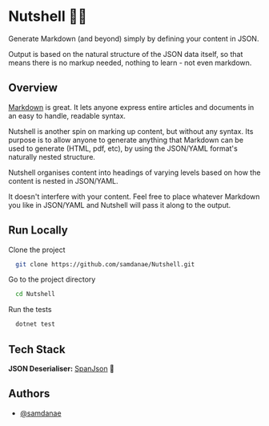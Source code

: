 
# Nutshell 🥜🐚

Generate Markdown (and beyond) simply by defining your content in JSON. 

Output is based on the natural structure of the JSON data itself, so that means there is no markup needed, nothing to learn - not even markdown.

## Overview

[Markdown](https://daringfireball.net/projects/markdown/syntax) is great. It lets anyone express entire articles and documents in an easy to handle, readable syntax.

Nutshell is another spin on marking up content, but without any syntax. Its purpose is to allow anyone to generate anything that Markdown can be used to generate (HTML, pdf, etc), by using the JSON/YAML format's naturally nested structure. 

Nutshell organises content into headings of varying levels based on how the content is nested in JSON/YAML.

It doesn't interfere with your content. Feel free to place whatever Markdown you like in JSON/YAML and Nutshell will pass it along to the output.

## Run Locally

Clone the project

```bash
  git clone https://github.com/samdanae/Nutshell.git
```

Go to the project directory

```bash
  cd Nutshell
```

Run the tests

```bash
  dotnet test
```

## Tech Stack

**JSON Deserialiser:** [SpanJson](https://github.com/Tornhoof/SpanJson) 🚀



## Authors

- [@samdanae](https://www.github.com/samdanae)
